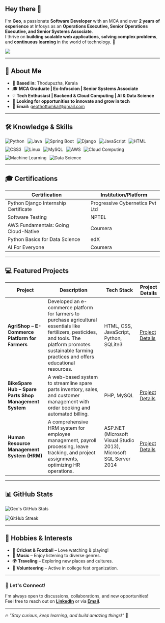 ## Hey there 👋  

I'm **Geo**, a passionate **Software Developer** with an MCA and over **2 years of experience** at Infosys as an **Operations Executive, Senior Operations Executive, and Senior Systems Associate**.  
I thrive on **building scalable web applications**, **solving complex problems**, and **continuous learning** in the world of technology. 🚀  

<a href="https://linkedin.com/in/geo-george-b6360619b">
  <img src="https://img.shields.io/badge/-LinkedIn-0072b1?&style=for-the-badge&logo=linkedin&logoColor=white" />
</a>

---

## 🚀 About Me  

- 📍 **Based in:** Thodupuzha, Kerala  
- 🎓 **MCA Graduate | Ex-Infoscion | Senior Systems Associate**  
- 💡 **Tech Enthusiast | Backend & Cloud Computing | AI & Data Science**  
- 💼 **Looking for opportunities to innovate and grow in tech**  
- 📧 **Email:** [geothottumkal@gmail.com](mailto:geothottumkal@gmail.com)  

---

## 🛠️ Knowledge & Skills  

<div align="left" style="display: flex; flex-wrap: wrap; gap: 10px;">
  <img src="https://img.shields.io/badge/Python-3776AB?style=for-the-badge&logo=python&logoColor=white" alt="Python" />
  <img src="https://img.shields.io/badge/Java-007396?style=for-the-badge&logo=java&logoColor=white" alt="Java" />
  <img src="https://img.shields.io/badge/Spring%20Boot-6DB33F?style=for-the-badge&logo=spring&logoColor=white" alt="Spring Boot" />
  <img src="https://img.shields.io/badge/Django-092E20?style=for-the-badge&logo=django&logoColor=white" alt="Django" />
  <img src="https://img.shields.io/badge/JavaScript-F7DF1E?style=for-the-badge&logo=javascript&logoColor=black" alt="JavaScript" />
  <img src="https://img.shields.io/badge/HTML5-E34F26?style=for-the-badge&logo=html5&logoColor=white" alt="HTML" />
  <img src="https://img.shields.io/badge/CSS3-1572B6?style=for-the-badge&logo=css3&logoColor=white" alt="CSS3" />
  <img src="https://img.shields.io/badge/Linux-FCC624?style=for-the-badge&logo=linux&logoColor=black" alt="Linux" />
  <img src="https://img.shields.io/badge/MySQL-4479A1?style=for-the-badge&logo=mysql&logoColor=white" alt="MySQL" />
  <img src="https://img.shields.io/badge/AWS-FF9900?style=for-the-badge&logo=amazonaws&logoColor=white" alt="AWS" />
  <img src="https://img.shields.io/badge/Cloud%20Computing-008080?style=for-the-badge&logo=cloudflare&logoColor=white" alt="Cloud Computing" />
  <img src="https://img.shields.io/badge/Machine%20Learning-FF6F00?style=for-the-badge&logo=tensorflow&logoColor=white" alt="Machine Learning" />
  <img src="https://img.shields.io/badge/Data%20Science-4B8BBE?style=for-the-badge&logo=python&logoColor=white" alt="Data Science" />
</div>

---

## 🎓 Certifications  

| **Certification** | **Institution/Platform** |
|------------------|-------------------------|
| Python Django Internship Certificate | Progressive Cybernetics Pvt Ltd |
| Software Testing | NPTEL |
| AWS Fundamentals: Going Cloud-Native | Coursera |
| Python Basics for Data Science | edX |
| AI For Everyone | Coursera |

---

## 💻 Featured Projects  

| **Project** | **Description** | **Tech Stack** | **Project Details** |
|------------|---------------|---------------|----------------|
| **AgriShop – E-Commerce Platform for Farmers** | Developed an e-commerce platform for farmers to purchase agricultural essentials like fertilizers, pesticides, and tools. The platform promotes sustainable farming practices and offers educational resources. | HTML, CSS, JavaScript, Python, SQLite3 | [Project Details](https://github.com/geo-thottumkal/AgriShop) |
| **BikeSpare Hub – Spare Parts Shop Management System** | A web-based system to streamline spare parts inventory, sales, and customer management with order booking and automated billing. | PHP, MySQL | [Project Details](#) |
| **Human Resource Management System (HRM)** | A comprehensive HRM system for employee management, payroll processing, leave tracking, and project assignments, optimizing HR operations. | ASP.NET (Microsoft Visual Studio 2013), Microsoft SQL Server 2014 | [Project Details](#) |


---
 

## 📊 GitHub Stats  

![Geo's GitHub Stats](https://github-readme-stats.vercel.app/api?username=geo-thottumkal&show_icons=true&theme=radical)

![GitHub Streak](https://github-readme-streak-stats.herokuapp.com/?user=geo-thottumkal&theme=radical)

---

## 🎯 Hobbies & Interests  

- 🏏 **Cricket & Football** – Love watching & playing!  
- 🎵 **Music** – Enjoy listening to diverse genres.  
- 🌍 **Traveling** – Exploring new places and cultures.  
- 🎤 **Volunteering** – Active in college fest organization.  

---

### 🚀 Let's Connect!  

I'm always open to discussions, collaborations, and new opportunities!  
Feel free to reach out on **[LinkedIn](https://linkedin.com/in/geo-george-b6360619b)** or via **[Email](mailto:geothottumkal@gmail.com)**.  

---

🔥 *"Stay curious, keep learning, and build amazing things!"* 🚀
